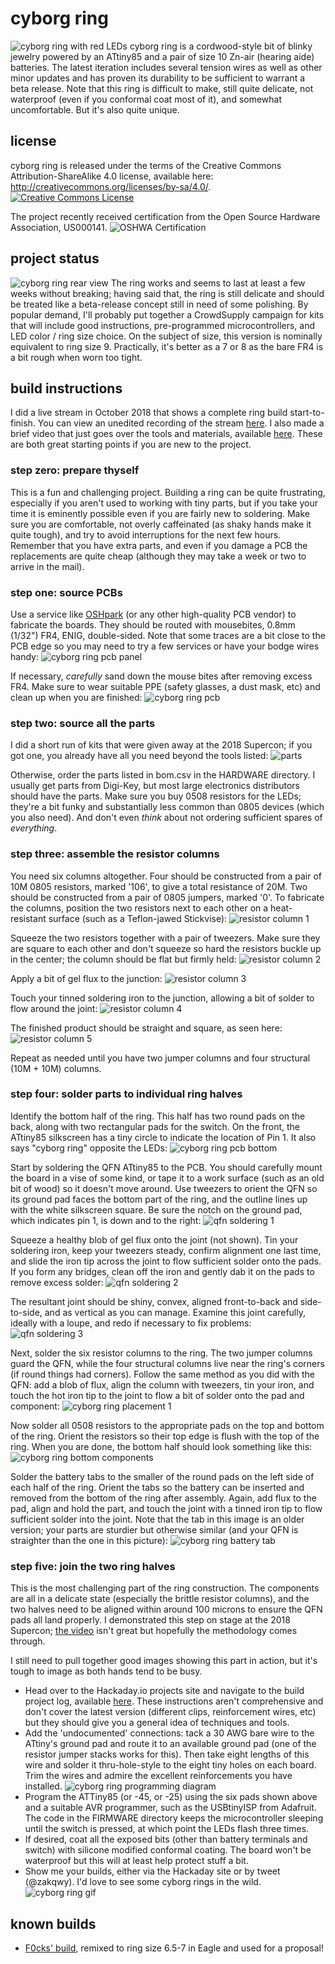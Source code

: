 # cyborg ring
![cyborg ring with red LEDs](/img/cyborg_ring_red.jpg)
cyborg ring is a cordwood-style bit of blinky jewelry powered by an ATtiny85 and a pair of size 10 Zn-air (hearing aide) batteries. The latest iteration includes several tension wires as well as other minor updates and has proven its durability to be sufficient to warrant a beta release. Note that this ring is difficult to make, still quite delicate, not waterproof (even if you conformal coat most of it), and somewhat uncomfortable. But it's also quite unique.
## license
cyborg ring is released under the terms of the Creative Commons Attribution-ShareAlike 4.0 license, available here: http://creativecommons.org/licenses/by-sa/4.0/.
<a rel="license" href="http://creativecommons.org/licenses/by-sa/4.0/"><img alt="Creative Commons License" style="border-width:0" src="https://i.creativecommons.org/l/by-sa/4.0/88x31.png" /></a>

The project recently received certification from the Open Source Hardware Association, US000141.
![OSHWA Certification](/img/oshwa.png)
## project status
![cyborg ring rear view](/img/cyborg_ring_back.jpg)
The ring works and seems to last at least a few weeks without breaking; having said that, the ring is still delicate and should be treated like a beta-release concept still in need of some polishing. By popular demand, I'll probably put together a CrowdSupply campaign for kits that will include good instructions, pre-programmed microcontrollers, and LED color / ring size choice. On the subject of size, this version is nominally equivalent to ring size 9. Practically, it's better as a 7 or 8 as the bare FR4 is a bit rough when worn too tight.
## build instructions
I did a live stream in October 2018 that shows a complete ring build start-to-finish. You can view an unedited recording of the stream [here](https://youtu.be/spNg8LhxJz0). I also made a brief video that just goes over the tools and materials, available [here](https://youtu.be/D9dDy7vboAA). These are both great starting points if you are new to the project.
### step zero: prepare thyself
This is a fun and challenging project. Building a ring can be quite frustrating, especially if you aren't used to working with tiny parts, but if you take your time it is eminently possible even if you are fairly new to soldering. Make sure you are comfortable, not overly caffeinated (as shaky hands make it quite tough), and try to avoid interruptions for the next few hours. Remember that you have extra parts, and even if you damage a PCB the replacements are quite cheap (although they may take a week or two to arrive in the mail).
### step one: source PCBs
Use a service like [OSHpark](https://oshpark.com/shared_projects/sZ3MaKA4) (or any other high-quality PCB vendor) to fabricate the boards. They should be routed with mousebites, 0.8mm (1/32") FR4, ENIG, double-sided. Note that some traces are a bit close to the PCB edge so you may need to try a few services or have your bodge wires handy:
![cyborg ring pcb panel](/img/cyborg_ring_pcb_panel.jpg)

If necessary, _carefully_ sand down the mouse bites after removing excess FR4. Make sure to wear suitable PPE (safety glasses, a dust mask, etc) and clean up when you are finished:
![cyborg ring pcb](/img/cyborg_ring_pcb.jpg)
### step two: source all the parts
I did a short run of kits that were given away at the 2018 Supercon; if you got one, you already have all you need beyond the tools listed:
![parts](/img/parts.jpg)

Otherwise, order the parts listed in bom.csv in the HARDWARE directory. I usually get parts from Digi-Key, but most large electronics distributors should have the parts. Make sure you buy 0508 resistors for the LEDs; they're a bit funky and substantially less common than 0805 devices (which you also need). And don't even _think_ about not ordering sufficient spares of _everything_.
### step three: assemble the resistor columns
You need six columns altogether. Four should be constructed from a pair of 10M 0805 resistors, marked '106', to give a total resistance of 20M. Two should be constructed from a pair of 0805 jumpers, marked '0'. To fabricate the columns, position the two resistors next to each other on a heat-resistant surface (such as a Teflon-jawed Stickvise):
![resistor column 1](/img/resistor_column_1.jpg)

Squeeze the two resistors together with a pair of tweezers. Make sure they are square to each other and don't squeeze so hard the resistors buckle up in the center; the column should be flat but firmly held:
![resistor column 2](/img/resistor_column_2.jpg)

Apply a bit of gel flux to the junction:
![resistor column 3](/img/resistor_column_3.jpg)

Touch your tinned soldering iron to the junction, allowing a bit of solder to flow around the joint:
![resistor column 4](/img/resistor_column_4.jpg)

The finished product should be straight and square, as seen here:
![resistor column 5](/img/resistor_column_5.jpg)

Repeat as needed until you have two jumper columns and four structural (10M + 10M) columns.
### step four: solder parts to individual ring halves
Identify the bottom half of the ring. This half has two round pads on the back, along with two rectangular pads for the switch. On the front, the ATtiny85 silkscreen has a tiny circle to indicate the location of Pin 1. It also says "cyborg ring" opposite the LEDs:
![cyborg ring pcb bottom](/img/cyborg_ring_pcb_bottom.jpg)

Start by soldering the QFN ATtiny85 to the PCB. You should carefully mount the board in a vise of some kind, or tape it to a work surface (such as an old bit of wood) so it doesn't move around. Use tweezers to orient the QFN so its ground pad faces the bottom part of the ring, and the outline lines up with the white silkscreen square. Be sure the notch on the ground pad, which indicates pin 1, is down and to the right:
![qfn soldering 1](/img/qfn_soldering_1.jpg)

Squeeze a healthy blob of gel flux onto the joint (not shown). Tin your soldering iron, keep your tweezers steady, confirm alignment one last time, and slide the iron tip across the joint to flow sufficient solder onto the pads. If you form any bridges, clean off the iron and gently dab it on the pads to remove excess solder:
![qfn soldering 2](/img/qfn_soldering_2.jpg)

The resultant joint should be shiny, convex, aligned front-to-back and side-to-side, and as vertical as you can manage. Examine this joint carefully, ideally with a loupe, and redo if necessary to fix problems:
![qfn soldering 3](/img/qfn_soldering_3.jpg)

Next, solder the six resistor columns to the ring. The two jumper columns guard the QFN, while the four structural columns live near the ring's corners (if round things had corners). Follow the same method as you did with the QFN: add a blob of flux, align the column with tweezers, tin your iron, and touch the hot iron tip to the joint to flow a bit of solder onto the pad and component:
![cyborg ring placement 1](/img/cyborg_ring_placement_1.png)

Now solder all 0508 resistors to the appropriate pads on the top and bottom of the ring. Orient the resistors so their top edge is flush with the top of the ring. When you are done, the bottom half should look something like this:
![cyborg ring bottom components](/img/cyborg_ring_bottom_components.jpg)

Solder the battery tabs to the smaller of the round pads on the left side of each half of the ring. Orient the tabs so the battery can be inserted and removed from the bottom of the ring after assembly. Again, add flux to the pad, align and hold the part, and touch the joint with a tinned iron tip to flow sufficient solder into the joint. Note that the tab in this image is an older version; your parts are sturdier but otherwise similar (and your QFN is straighter than the one in this picture):
![cyborg ring battery tab](/img/cyborg_ring_battery_tab.jpg)

### step five: join the two ring halves
This is the most challenging part of the ring construction. The components are all in a delicate state (especially the brittle resistor columns), and the two halves need to be aligned within around 100 microns to ensure the QFN pads all land properly. I demonstrated this step on stage at the 2018 Supercon; [the video](https://www.youtube.com/watch?v=hiBTvdMfvWo) isn't great but hopefully the methodology comes through.

I still need to pull together good images showing this part in action, but it's tough to image as both hands tend to be busy. 

- Head over to the Hackaday.io projects site and navigate to the build project log, available [here](https://hackaday.io/project/34160-cyborg-ring/log/84158-assembly-breakage-next-rev-plans). These instructions aren't comprehensive and don't cover the latest version (different clips, reinforcement wires, etc) but they should give you a general idea of techniques and tools.
- Add the 'undocumented' connections: tack a 30 AWG bare wire to the ATtiny's ground pad and route it to an available ground pad (one of the resistor jumper stacks works for this). Then take eight lengths of this wire and solder it thru-hole-style to the eight tiny holes on each board. Trim the wires and admire the excellent reinforcements you have installed.
![cyborg ring programming diagram](/img/cyborg_ring_programming_diagram.png)
- Program the ATTiny85 (or -45, or -25) using the six pads shown above and a suitable AVR programmer, such as the USBtinyISP from Adafruit. The code in the FIRMWARE directory keeps the microcontroller sleeping until the switch is pressed, at which point the LEDs flash three times.
- If desired, coat all the exposed bits (other than battery terminals and switch) with silicone modified conformal coating. The board won't be waterproof but this will at least help protect stuff a bit.
- Show me your builds, either via the Hackaday site or by tweet (@zakqwy). I'd love to see some cyborg rings in the wild.
![cyborg ring gif](/img/cyborg_ring.gif)
## known builds
- [F0cks' build](https://blog.f0cks.net/projects/Cyborg-ring/), remixed to ring size 6.5-7 in Eagle and used for a proposal!
